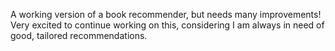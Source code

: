 A working version of a book recommender, but needs many improvements! Very excited to continue working on this, considering I am always in need of good, tailored recommendations.
